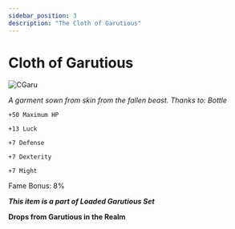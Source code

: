 ```yaml
---
sidebar_position: 3
description: "The Cloth of Garutious"
---
```


# Cloth of Garutious

![CGaru](https://vwiki.valorserver.com/api/item/picture/cloth%20of%20garutious)

<i>A garment sown from skin from the fallen beast. Thanks to: Bottle</i>

    +50 Maximum HP
    
    +13 Luck
    
    +7 Defense
    
    +7 Dexterity
    
    +7 Might
    
Fame Bonus: 8%

***This item is a part of Loaded Garutious Set***

**Drops from Garutious in the Realm**
